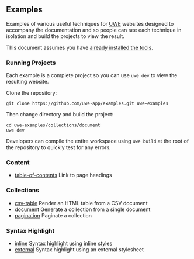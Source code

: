 ## Examples

Examples of various useful techniques for [UWE][] websites designed to accompany the documentation and so people can see each technique in isolation and build the projects to view the result.

This document assumes you have [already installed the tools][installation].

### Running Projects

Each example is a complete project so you can use `uwe dev` to view the resulting website.

Clone the repository:

```
git clone https://github.com/uwe-app/examples.git uwe-examples
```

Then change directory and build the project:

```
cd uwe-examples/collections/document
uwe dev
```

Developers can compile the entire workspace using `uwe build` at the root of the repository to quickly test for any errors.

### Content

* [table-of-contents](/content/table-of-contents) Link to page headings

### Collections

* [csv-table](/collections/csv-table) Render an HTML table from a CSV document
* [document](/collections/document) Generate a collection from a single document
* [pagination](/collections/pagination) Paginate a collection

### Syntax Highlight

* [inline](/syntax-highlight/inline) Syntax highlight using inline styles
* [external](/syntax-highlight/external) Syntax highlight using an external stylesheet

[UWE]: https://uwe.app
[installation]: https://uwe.app/docs/installation/
